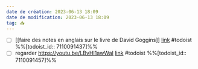 ```yaml
---
date de création: 2023-06-13 18:09
date de modification: 2023-06-13 18:09
tag: 📥
---
```

- [ ] [[faire des notes en anglais sur le livre de David Goggins]] [link](https://todoist.com/showTask?id=7110091437) #todoist %%[todoist_id:: 7110091437]%%
- [ ] regarder https://youtu.be/LBvHI1awWaI [link](https://todoist.com/showTask?id=7110091457) #todoist %%[todoist_id:: 7110091457]%%